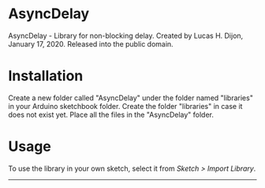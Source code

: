   #  AsyncDelay 
  
  AsyncDelay - Library for non-blocking delay.
  Created by Lucas H. Dijon, January 17, 2020.
  Released into the public domain.
  
# Installation #
Create a new folder called "AsyncDelay" under the folder named "libraries" in your Arduino sketchbook folder.
Create the folder "libraries" in case it does not exist yet. Place all the files in the "AsyncDelay" folder.

# Usage #
To use the library in your own sketch, select it from *Sketch > Import Library*.

-------------------------------------------------------------------------------------------------------------------
